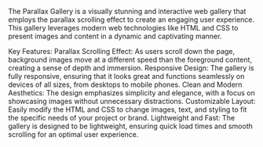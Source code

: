 The Parallax Gallery is a visually stunning and interactive web gallery that employs the parallax scrolling effect to create an engaging user experience. This gallery leverages modern web technologies like HTML and CSS to present images and content in a dynamic and captivating manner.

Key Features:
Parallax Scrolling Effect: As users scroll down the page, background images move at a different speed than the foreground content, creating a sense of depth and immersion.
Responsive Design: The gallery is fully responsive, ensuring that it looks great and functions seamlessly on devices of all sizes, from desktops to mobile phones.
Clean and Modern Aesthetics: The design emphasizes simplicity and elegance, with a focus on showcasing images without unnecessary distractions.
Customizable Layout: Easily modify the HTML and CSS to change images, text, and styling to fit the specific needs of your project or brand.
Lightweight and Fast: The gallery is designed to be lightweight, ensuring quick load times and smooth scrolling for an optimal user experience.